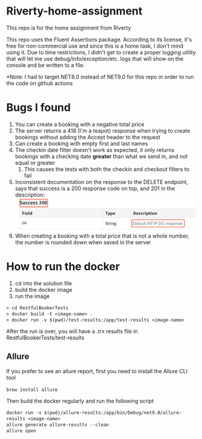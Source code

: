 # Riverty-home-assignment
This repo is for the home assignment from Riverty

This repo uses the Fluent Assertions package. According to its license, it's free for non-commercial use and since this is a home task, I don't mind using it.
Due to time restrictions, I didn't get to create a proper logging utility that will let me use debug/info/exception/etc. logs that will show on the console and be written to a file.

*Note: I had to target NET8.0 instead of NET9.0 for this repo in order to run the code on github actions

# Bugs I found
1. You can create a booking with a negative total price
2. The server returns a 418 (I'm a teapot) response when trying to create bookings without adding the Accept header to the request
3. Can create a booking with empty first and last names
4. The checkin date filter doesn't work as expected, it only returns bookings with a checking date **greater** than what we send in, and not equal or greater
   1. This causes the tests with both the checkin and checkout filters to fail
5. Inconsistent documentation on the response to the DELETE endpoint, says that success is a 200 response code on top, and 201 in the description:
   ![img.png](img.png)
6. When creating a booking with a total price that is not a whole number, the number is rounded down when saved in the server


# How to run the docker
1. cd into the solution file
2. build the docker image
3. run the image

```
> cd RestfulBookerTests
> docker build -t <image-name> .
> docker run -v $(pwd)/test-results:/app/test-results <image-name>
```

After the run is over, you will have a .trx results file in RestfulBookerTests/test-results

## Allure
If you prefer to see an allure report, first you need to install the Allure CLI tool

`brew install allure`

Then build the docker regularly and run the following script
```
docker run -v $(pwd)/allure-results:/app/bin/Debug/net9.0/allure-results <image-name>
allure generate allure-results --clean 
allure open
```
